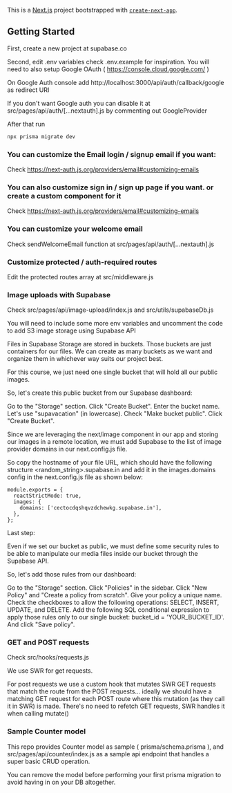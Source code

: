 This is a [Next.js](https://nextjs.org/) project bootstrapped with [`create-next-app`](https://github.com/vercel/next.js/tree/canary/packages/create-next-app).

## Getting Started

First, create a new project at supabase.co

Second, edit .env variables check .env.example for inspiration. You will need to also setup Google OAuth ( https://console.cloud.google.com/ )

On Google Auth console add http://localhost:3000/api/auth/callback/google as redirect URI

If you don't want Google auth you can disable it at src/pages/api/auth/[...nextauth].js by commenting out GoogleProvider

After that run

```bash
npx prisma migrate dev
```


### You can customize the Email login / signup email if you want:

Check https://next-auth.js.org/providers/email#customizing-emails


### You can also customize sign in / sign up page if you want. or create a custom component for it

Check https://next-auth.js.org/providers/email#customizing-emails


### You can customize your welcome email

Check sendWelcomeEmail function at src/pages/api/auth/[...nextauth].js

### Customize protected / auth-required routes

Edit the protected routes array at src/middleware.js

### Image uploads with Supabase

Check src/pages/api/image-upload/index.js and src/utils/supabaseDb.js

You will need to include some more env variables and uncomment the code to add S3 image storage using Supabase API

Files in Supabase Storage are stored in buckets. Those buckets are just containers for our files. We can create as many buckets as we want and organize them in whichever way suits our project best.

For this course, we just need one single bucket that will hold all our public images.

So, let's create this public bucket from our Supabase dashboard:

Go to the "Storage" section.
Click "Create Bucket".
Enter the bucket name. Let's use "supavacation" (in lowercase).
Check "Make bucket public".
Click "Create Bucket".

Since we are leveraging the next/image component in our app and storing our images in a remote location, we must add Supabase to the list of image provider domains in our next.config.js file.

So copy the hostname of your file URL, which should have the following structure <random_string>.supabase.in and add it in the images.domains config in the next.config.js file as shown below:

```
module.exports = {
  reactStrictMode: true,
  images: {
    domains: ['cectocdqshqvzdchewkg.supabase.in'],
  },
};
```

Last step:

Even if we set our bucket as public, we must define some security rules to be able to manipulate our media files inside our bucket through the Supabase API.

So, let's add those rules from our dashboard:

Go to the "Storage" section.
Click "Policies" in the sidebar.
Click "New Policy" and "Create a policy from scratch".
Give your policy a unique name.
Check the checkboxes to allow the following operations: SELECT, INSERT, UPDATE, and DELETE.
Add the following SQL conditional expression to apply those rules only to our single bucket: bucket_id = 'YOUR_BUCKET_ID'.
And click "Save policy".

### GET and POST requests

Check src/hooks/requests.js

We use SWR for get requests.

For post requests we use a custom hook that mutates SWR GET requests that match the route from the POST requests... ideally we should have a matching GET request for each POST route where this mutation (as they call it in SWR) is made. There's no need to refetch GET requests, SWR handles it when calling mutate()


### Sample Counter model

This repo provides Counter model as sample ( prisma/schema.prisma ), and src/pages/api/counter/index.js as a sample api endpoint that handles a super basic CRUD operation.

You can remove the model before performing your first prisma migration to avoid having in on your DB altogether.